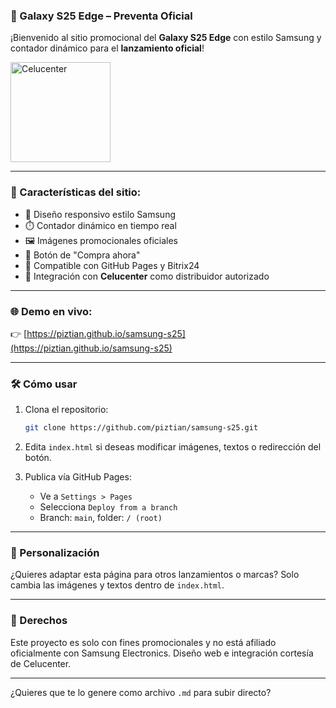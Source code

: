 ### 📱 Galaxy S25 Edge – Preventa Oficial

¡Bienvenido al sitio promocional del **Galaxy S25 Edge** con estilo Samsung y contador dinámico para el **lanzamiento oficial**!

<img src="https://www.celucenter.com/images/Celucenter-500x260.png" alt="Celucenter" width="160"/>

---

### 🚀 Características del sitio:

* 🌟 Diseño responsivo estilo Samsung
* ⏱️ Contador dinámico en tiempo real
* 🖼️ Imágenes promocionales oficiales
* 🔘 Botón de "Compra ahora"
* 📱 Compatible con GitHub Pages y Bitrix24
* 🤝 Integración con **Celucenter** como distribuidor autorizado

---

### 🌐 Demo en vivo:

👉 [https://piztian.github.io/samsung-s25](https://piztian.github.io/samsung-s25)

---

### 🛠️ Cómo usar

1. Clona el repositorio:

   ```bash
   git clone https://github.com/piztian/samsung-s25.git
   ```

2. Edita `index.html` si deseas modificar imágenes, textos o redirección del botón.

3. Publica vía GitHub Pages:

   * Ve a `Settings > Pages`
   * Selecciona `Deploy from a branch`
   * Branch: `main`, folder: `/ (root)`

---

### 🧩 Personalización

¿Quieres adaptar esta página para otros lanzamientos o marcas?
Solo cambia las imágenes y textos dentro de `index.html`.

---

### 🔐 Derechos

Este proyecto es solo con fines promocionales y no está afiliado oficialmente con Samsung Electronics.
Diseño web e integración cortesía de Celucenter.

---

¿Quieres que te lo genere como archivo `.md` para subir directo?
